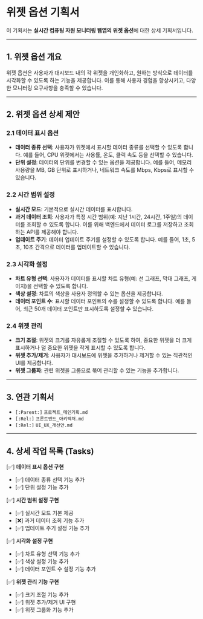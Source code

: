 # 위젯 옵션 기획서

이 기획서는 **실시간 컴퓨팅 자원 모니터링 웹앱의 위젯 옵션**에 대한 상세 기획서입니다.

---

## 1. 위젯 옵션 개요

위젯 옵션은 사용자가 대시보드 내의 각 위젯을 개인화하고, 원하는 방식으로 데이터를 시각화할 수 있도록 하는 기능을 제공합니다. 이를 통해 사용자 경험을 향상시키고, 다양한 모니터링 요구사항을 충족할 수 있습니다.

---

## 2. 위젯 옵션 상세 제안

### 2.1 데이터 표시 옵션
- **데이터 종류 선택**: 사용자가 위젯에서 표시할 데이터 종류를 선택할 수 있도록 합니다. 예를 들어, CPU 위젯에서는 사용률, 온도, 클럭 속도 등을 선택할 수 있습니다.
- **단위 설정**: 데이터의 단위를 변경할 수 있는 옵션을 제공합니다. 예를 들어, 메모리 사용량을 MB, GB 단위로 표시하거나, 네트워크 속도를 Mbps, Kbps로 표시할 수 있습니다.

### 2.2 시간 범위 설정
- **실시간 모드**: 기본적으로 실시간 데이터를 표시합니다.
- **과거 데이터 조회**: 사용자가 특정 시간 범위(예: 지난 1시간, 24시간, 1주일)의 데이터를 조회할 수 있도록 합니다. 이를 위해 백엔드에서 데이터 로그를 저장하고 조회하는 API를 제공해야 합니다.
- **업데이트 주기**: 데이터 업데이트 주기를 설정할 수 있도록 합니다. 예를 들어, 1초, 5초, 10초 간격으로 데이터를 업데이트할 수 있습니다.

### 2.3 시각화 설정
- **차트 유형 선택**: 사용자가 데이터를 표시할 차트 유형(예: 선 그래프, 막대 그래프, 게이지)을 선택할 수 있도록 합니다.
- **색상 설정**: 차트의 색상을 사용자 정의할 수 있는 옵션을 제공합니다.
- **데이터 포인트 수**: 표시할 데이터 포인트의 수를 설정할 수 있도록 합니다. 예를 들어, 최근 50개 데이터 포인트만 표시하도록 설정할 수 있습니다.

### 2.4 위젯 관리
- **크기 조절**: 위젯의 크기를 자유롭게 조절할 수 있도록 하여, 중요한 위젯을 더 크게 표시하거나 덜 중요한 위젯을 작게 표시할 수 있도록 합니다.
- **위젯 추가/제거**: 사용자가 대시보드에 위젯을 추가하거나 제거할 수 있는 직관적인 UI를 제공합니다.
- **위젯 그룹화**: 관련 위젯을 그룹으로 묶어 관리할 수 있는 기능을 추가합니다.

---

## 3. 연관 기획서

- `[:Parent:]` `프로젝트_메인기획.md`
- `[:Rel:]` `프론트엔드_아키텍처.md`
- `[:Rel:]` `UI_UX_개선안.md`

---

## 4. 상세 작업 목록 (Tasks)

[✅] **데이터 표시 옵션 구현**
  - [✅] 데이터 종류 선택 기능 추가
  - [✅] 단위 설정 기능 추가

[✅] **시간 범위 설정 구현**
  - [✅] 실시간 모드 기본 제공
  - [❌] 과거 데이터 조회 기능 추가
  - [✅] 업데이트 주기 설정 기능 추가

[✅] **시각화 설정 구현**
  - [✅] 차트 유형 선택 기능 추가
  - [✅] 색상 설정 기능 추가
  - [✅] 데이터 포인트 수 설정 기능 추가

[✅] **위젯 관리 기능 구현**
  - [✅] 크기 조절 기능 추가
  - [✅] 위젯 추가/제거 UI 구현
  - [✅] 위젯 그룹화 기능 추가 
